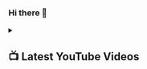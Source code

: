 ### Hi there 👋

<details> 
  <summary><h2>📺 Latest YouTube Videos</h2></summary>

<!-- BEGIN YOUTUBE-CARDS -->
<!-- END YOUTUBE-CARDS -->
  
  <a href="https://https://www.youtube.com/channel/UCf8vY5pW1QDciWBGvs_2KjQ"><img src="https://custom-icon-badges.demolab.com/badge/-Subscribe-red?style=for-the-badge&logo=video&logoColor=white"/></a>  
  
</details>
